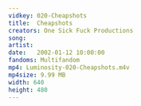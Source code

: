 ```yaml
---
vidkey: 020-Cheapshots
title:  Cheapshots
creators: One Sick Fuck Productions
song: 
artist: 
date:   2002-01-12 10:00:00
fandoms: Multifandom
mp4: Luminosity-020-Cheapshots.m4v
mp4size: 9.99 MB
width: 640
height: 480
---
```



  